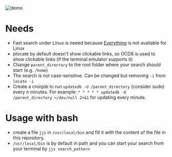 ![demo](https://github.com/user-attachments/assets/737b9bc3-7fe8-4746-baeb-7fda73bf05c5)

# Needs
- Fast search under Linux is neeed because [Everything](https://www.voidtools.com/) is not available for Linux
- plocate by default doesn't show clickable links, so OCD8 is used to show clickable links (if the terminal emulator supports it)
- Change `parent_directory` to the root folder where your search should start (e.g. `/home`)
- The search is not case-sensitive. Can be changed but removing `-i` from `locate -i`
- Create a cronjob to run `updatedb -U /parent_directory` (consider sudo) every $n$ minutes. For example: `* * * * * updatedb -U /parent_directory >/dev/null 2>&1` for updating every minute.

# Usage with bash
- create a file `jjs` in `/usr/local/bin` and fill it with the content of the file in this repository.
- `/usr/local/bin` is by default in path and you can start your search from your terminal by `jjs search_pattern`
